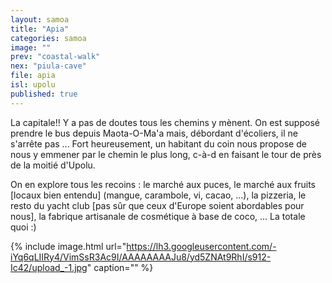 ```yaml
---
layout: samoa
title: "Apia"
categories: samoa
image: ""
prev: "coastal-walk"
nex: "piula-cave"
file: apia
isl: upolu
published: true
---
```


La capitale!! Y a pas de doutes tous les chemins y mènent. On est supposé prendre le bus depuis Maota-O-Ma'a mais, débordant d'écoliers, il ne s'arrête pas ... Fort heureusement, un habitant du coin nous propose de nous y emmener par le chemin le plus long, c-à-d en faisant le tour de près de la moitié d'Upolu. 

On en explore tous les recoins : le marché aux puces, le marché aux fruits [locaux bien entendu] (mangue, carambole, vi, cacao, ...), la pizzeria, le resto du yacht club [pas sûr que ceux d'Europe soient abordables pour nous], la fabrique artisanale de cosmétique à base de coco, ... La totale quoi :)

{% include image.html url="https://lh3.googleusercontent.com/-iYq6qLIIRy4/VimSsR3Ac9I/AAAAAAAAJu8/yd5ZNAt9RhI/s912-Ic42/upload_-1.jpg" caption="" %}